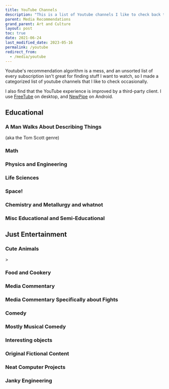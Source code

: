 ```yaml
---
title: YouTube Channels
description: "This is a list of Youtube channels I like to check back to watch."
parent: Media Recommendations
grand_parent: Art and Culture
layout: post
toc: true
date: 2021-06-24
last_modified_date: 2023-05-16
permalink: /youtube
redirect_from:
  - /media/youtube
---
```


<!--
last_modified_date: 2022-11-27-->

Youtube's recommendation algorithm is a mess, and an unsorted list of every subscription isn't great for finding stuff I want to watch, so I made a categorized list of youtube channels that I like to check occasionally.

I also find that the YouTube experience is improved by a third-party client.
I use [FreeTube](https://freetubeapp.io/) on desktop,
and [NewPipe](https://newpipe.net/) on Android.







<style>
  .videoBlock {
    border: 1px solid var(--bordercolor);
    min-height: 65px;
    background-color: var(--boxcolor);
    display: flex;
  }
  .videoBlock:hover {
    background-color: var(--feedbackcolor);
  }
  .videoBlock a {
    text-decoration: none !important;
    flex: 1;
  }
  .videoBlock a:visited {
    color: var(--textcolor);
  }
  .videoBlock .mainlink {
    margin-bottom: 0rem;
    margin-top: 0.5rem;
    font-size: 110%;
    font-weight: bold;
    line-height: 1;
    display: -webkit-box;
    -webkit-line-clamp: 2;
    -webkit-box-orient: vertical;
    overflow: hidden;
  }
  .videoBlock img {
    float: left;
    margin-right: 1rem;
    height: 65px;
  }
  .videoBlock .metadata {
    color: var(--textcolor);
    display: -webkit-box;
    -webkit-line-clamp: 1;
    -webkit-box-orient: vertical;
    overflow: hidden;
  }
</style>

<script>
const proxyserver = 'https://corsproxy.io/?'
const youtubeRSSprefix = 'https://www.youtube.com/feeds/videos.xml?channel_id=' 
function channelIdToUrl(id){ return proxyserver + youtubeRSSprefix + id;};

function formatVideoBlock(author, title, videoId, date, channelId){
  date = new Date(date);
  date = date.toDateString();
  return `
    <a href="https://www.youtube.com/watch?v=${videoId}">
      <img src="https://i3.ytimg.com/vi/${videoId}/default.jpg"/>
      <div class="mainlink">${title}</div>
      <div class="metadata">${author} - ${date}</div>
    </a>
    `
}

const blankVideoBlock = `
    <a href="">
      <img src="https://i3.ytimg.com/vi/default.jpg"/>
      <div class="mainlink">PLACEHOLDER TITLE</div>
      <div class="metadata">CHANNEL - DATE</div>
    </a>
    `

function buildFeed(channelIdList, containerId) {
  const feedContainer = document.getElementById(containerId);

  // Create placeholder blocks
  channelIdList.forEach(id => {
      videoBlock = document.createElement('div');
      videoBlock.setAttribute('class', 'videoBlock');
      videoBlock.innerHTML = blankVideoBlock;
      feedContainer.appendChild(videoBlock);
    });
  
  promises = channelIdList.map(id => fetch(channelIdToUrl(id))
    .then(response => response.text())
    .then(text => new window.DOMParser().parseFromString(text, "application/xml"))
  );

  Promise.all(promises).then(data => {
    feedContainer.innerHTML = "";
    videoList = []; 
    //grab data for first video from each channel
    data.forEach(feed => {
      try{
      item = feed.querySelector('entry');
        title = item.querySelector('title').textContent;
        videoId = item.querySelector('videoId').textContent;
        date = item.querySelector('published').textContent;
        channelId = item.querySelector('channelId').textContent;
      author = feed.querySelector('title').textContent;
      console.log(author, videoId);
      videoList.push([author, title, videoId, date, channelId]);
      }
      catch (error){console.log(error)} // Just ignore the channels that weren't parsed right.
    });
    //sort list in reverse order by date
    videoList.sort(function(a,b){return b[3].localeCompare(a[3]);});
    //create a little entry for each video
    videoList.forEach(video => {
      videoBlock = document.createElement('div');
      videoBlock.setAttribute('class', 'videoBlock');
      videoBlock.innerHTML = formatVideoBlock(video[0],video[1],video[2], video[3], video[4]);
      feedContainer.appendChild(videoBlock);
    });
  }); 
}
</script>







## Educational 


<!--### The Tom Scott Genre-->
### A Man Walks About Describing Things

(aka the Tom Scott genre)

<div id="feed_walkingMen" class="youtubeFeed"></div>
<script>
channels_walkingMen = [
  'UCUMQFUkgaEE68_ujIdW2wAw', // Dime Store Adventures: Investigating local history and folklore!
  'UCBa659QWEk1AI4Tg--mrJ2A', // Tom Scott: Amazing Places
  'UCbCq5Y0WPGimG2jNXhoQxGw', // Atomic Frontier: Tom Scott's Doppelganger
  'UCbbQalJ4OaC0oQ0AqRaOJ9g', // Jay Foreman: Map Men and Unfinished London
  'UC2LVhJH_9cT2XKp0VAfsKOQ', // Tim Traveler: Uninteresting Places
  'UC4a9LfdavRlVMaSSWFdIciA', // Rob Words
];
buildFeed(channels_walkingMen, "feed_walkingMen");
</script>



### Math

<div id="feed_math" class="youtubeFeed"></div>
<script>
channels_math = [
  'UCYO_jab_esuFRV4b17AJtAw', // 3blue1brown: Beautiful theorems
  'UCoxcjq-8xIDTYp3uz647V5A', // Numberphile: Videos about numbers
  'UCSju5G2aFaWMqn-_0YBtq5A', // Stand Up Maths: More videos about numbers. Took me a while to realize it's not the same channel as Numberphile.
  'UCK8XIGR5kRidIw2fWqwyHRA', // Reducible
  'UC3j3w-oUtIAm_KI857ydvUA', // ThoiSoi2
];
buildFeed(channels_math, "feed_math");  
</script>


<!--
[Vihart](https://www.youtube.com/user/Vihart/videos?disable_polymer=1)
: Math Doodles

[George Hart](https://www.youtube.com/channel/UCTl0dASnxto6j2wlVs5Bs2Q/videos?disable_polymer=1)
: Origami
-->


### Physics and Engineering


<!--
[Illinois EnergyProf](https://www.youtube.com/channel/UCKH_iLhhkTyt8Dk4dmeCQ9w/videos?disable_polymer=1)
: Clear lectures from Professor David Ruzic
-->

<div id="feed_engineering" class="youtubeFeed"></div>
<script>
channels_engineering = [
  'UCHnyfMqiRRG1u-2MsSQLbXA', // veritasium: Assorted videos about science and education.
  'UCMOqf8ab-42UUQIdVoKwjlQ', // Practical Engineering: Small-scale demonstrations of civil engineering challenges
  'UC6107grRI4m0o2-emgoDnAA', // Smarter Every Day: Dude makin' videos on all sorts of stuff that interests him.
  'UCEIwxahdLz7bap-VDs9h35A', // Steve Mould: Various Physics Visualizations
  'UC2bkHVIDjXS7sgrgjFtzOXQ', // Engineer Guy: Elegant videos about everyday engineering marvels
  'UC1yNl2E66ZzKApQdRuTQ4tw', // Sabine Hossenfelder
  'UCUHW94eEFW7hkUMVaZz4eDg', // Minute Physics
  'UC7DdEm33SyaTDtWYGO2CwdA', // Physics Girl
  'UCy0tKL1T7wFoYcxCe0xjN6Q', // Technology Connections
  'UCeXksuVW8H1x9v4gh7DWoyQ', // Physics for the birds
];
buildFeed(channels_engineering, "feed_engineering");
</script>



### Life Sciences

<div id="feed_biology" class="youtubeFeed"></div>
<script>
channels_biology = [
  'UCDjdXwT-KrFPsqOSg4KL8Nw', // Leslie Bird Nerd
  'UCDSzwZqgtJEnUzacq3ddoOQ', // Ben G Thomas: Dino news
  'UCOuWeOkMrq84u5LY6apWQ8Q', // Trey the explainer: Paleontology speculation
  'UCzR-rom72PHN9Zg7RML9EbA', // PBS Eons: Old timey animals 
  'UCHsRtomD4twRf5WVHHk-cMw', // Tier Zoo: Talking about animals as if they were characters in a fighting game
  'UC9AUeAvdEVJfyS9rd9pvp8g', // Shed Science
  'UCVpankR4HtoAVtYnFDUieYA', // Ze Frank : True facts about animals 
  'UC-3SbfTPJsL8fJAPKiVqBLg', // Deep Look: Footage of small things
  'UC1KOOWHthbQVXH2kZue3_xA', // EV Nautilus: Deep Sea Livestreams
  'UC9Lp_AA5M2cMGrlvnnIns-g', // Bizarre Beasts
  'UCMy7mRjghOxB8h3nv60SU4w', // cm koseman
  'UC_aOteuWIY8ITg7DQQspG1g', // History of the Earth
  'UCH18915fTE6yZzKrqdea8RQ', // Clint's reptiles
  //'UCAJfDidJyukTekgSRZrjadw', // AronRa. Sadly, can't just subscribe to the taxonomy content
  'UCBbnbBWJtwsf0jLGUwX5Q3g', // journey to the microcosmos
  'UCO-8Osf4S3N0m7u1NivTfeg', // Phrenotopia
];
buildFeed(channels_biology, "feed_biology");
</script>




### Space!


<div id="feed_space" class="youtubeFeed"></div>
<script>
channels_space = [
  'UCDW13ycIiHcl4QVN-YwVy0w', // Astro Pro 
  'UC7_gcs09iThXybpVgjHZ_7g', // PBS Space time
  'UC-9b7aDP6ZN0coj9-xFnrtw', // Astrum: Videos about the sensational weirdness of space. The titles are clickbaity, but the content is very good. For example, the author takes care to clearly indicate which footage is cgi, photoenhanced, etc. <!--I did notice in one video they confused "amines" for "amino acids"-->
  'UCciQ8wFcVoIIMi-lfu8-cjQ', // Anton Petrov: Science discovery explainers, most space-related.
 'UCw95T_TgbGHhTml4xZ9yIqg', // The Vintage Space 
  //'', // 
];
buildFeed(channels_space, "feed_space");  
</script>




### Chemistry and Metallurgy and whatnot


<div id="feed_chemistry" class="youtubeFeed"></div>
<script>
channels_chemistry = [
  'UCu6mSoMNzHQiBIOCkHUa2Aw', // Cody's Lab: Also features weird gardening experiments
  'UCtESv1e7ntJaLJYKIO1FoYw', // Periodic Videos: Videos about all the elements
  'UCfIqCzQJXvYj9ssCoHq327g', // How to Make Everything: Was originally about making a sandwich completely from scratch. 
  'UCFhXFikryT4aFcLkLw2LBLA', // Nile Red
  'UCA0mlN90EHCizvo101nbr-g', // Nile Red Shorts
  'UC1D3yD4wlPMico0dss264XA', // Nile Blue
  'UC1_kuFbEBdHtf7_c2wIdNVg', // Pyrotechnical
  'UCV5vCi3jPJdURZwAOO_FNfQ', // Thought Emporium
  'UCvFApMFo_AafXbHRyEJefjA', // Extractions and Ire
  'UCVovvq34gd0ps5cVYNZrc7A', // Explosions and Fire
];
buildFeed(channels_chemistry, "feed_chemistry");  
</script>


### Misc Educational and Semi-Educational


<div id="feed_miscedu" class="youtubeFeed"></div>
<script>
channels_miscedu = [
  //'', // 
  'UC2C_jShtL725hvbm1arSV9w', // CGP Grey: Mostly about flags and borders, but also about all sorts of stuff
  'UCyhOl6uRlxryALlT5yifldw', // JJ McCullough
  //'UCvG04Y09q0HExnIjdgaqcDQ', // Because Science (Doesn't really belong in this category)
  'UCFbtcTaMFnOAP0pFO1L8hVw', // Kyle Hill (Doesn't really belong in this category)
  'UC1VLQPn9cYSqx8plbk9RxxQ', // Action Lab: The titles are always clickbait, but the videos are still interesting.
  'UCKwQjav6uPCFPIDL6SXjNqQ', // Doctors Bjorkmann
  'UCV7OupzIpYe9oIn_QSlyfJw', // econimate
  'UCWul-fy84WOBE_YMcw7uJ9w', // Kieran Borovac
  //'UCeiYXex_fwgYDonaTcSIk6w', // Minute Earth - very mixed quality
  'UCtscFf8VayggrDYjOwDke_Q', // acollierastro
  'UCshObcm-nLhbu8MY50EZ5Ng', // Benn Jordan
];
buildFeed(channels_miscedu, "feed_miscedu");  
</script>

















## Just Entertainment


### Cute Animals



<div id="feed_animals" class="youtubeFeed"></div>
<script>
channels_animals = [
  'UCNo_xQ7NvTr31naPAcjQWjg', // OctoLab: Chill vids of little octodudes
  'UCDYyCQAk60CqabvkL5gU3Mw', // Kotumet: Otters Pets
  'UCrJH2Wy7PmCiitXKJ21yh4w', // Ninja Frog
  'UCsFgbVuhRrPV5FqyN7kOD8g', // Bald Eagel Cam
  'UCPPjuJTt9jiOZNHScvEmvRg', // Seducktive
  'UCWIxPuO_0emPbma8UlOc3JQ', // Cruiser (lots of bear videos)
  'UCpjhDz9Sqn-6h1ZwtvUiA2g', // Cheryl B (ditto)
  'UCWUH_hdDfzi98i3clGbh_Ww', // Mr Frog
  'UCKwcMBhbzQXgSM1T3TvHmiA', // Homura Ham
  'UCnUdaxbBMPQ9o9KVz7Oa6eQ', // Apollo the Parrot
  //'', // 
];
buildFeed(channels_animals, "feed_animals");
</script>>








### Food and Cookery

<!--
[Bon Appétit](https://www.youtube.com/user/BonAppetitDotCom/videos?view=0&sort=p&flow=grid)
: This is the one where they make gourmet skittles *
-->


<div id="feed_food" class="youtubeFeed"></div>
<script>
channels_food = [
  'UC9_p50tH3WmMslWRWKnM7dQ', // Adam Ragusea
  'UCsaGKqPZnGp_7N80hcHySGQ', // Tasting history: Historically accurate recipes, along with discussion of adjacent history.
  'UCJHA_jMfCvEnv-3kRjTCQXw', // Babish: Mostly makes meme food
  'UCRIZtPl9nb9RiXc9btSTQNw', // Food Wishes: Straightforward recipe videos
  'UCJLKwTg0IaSMoq6hLHT3CAA', // Ordinary Sausage
  'UCxr2d4As312LulcajAkKJYw', // Townsends
];
buildFeed(channels_food, "feed_food");  
</script>




<!--
[Artifexian](https://www.youtube.com/user/Artifexian/videos)
: Strange exoplanets and advice about imagining them
-->






### Media Commentary

<!--
[PBS Digital Studios](https://www.youtube.com/user/pbsdigitalstudios/videos?disable_polymer=1)
: See also Lindsay Ellis' [personal channel](https://www.youtube.com/user/chezapoctube/videos?disable_polymer=1) *
-->


<div id="feed_film" class="youtubeFeed"></div>
<script>
channels_film = [
  'UCrTNhL_yO3tPTdQ5XgmmWjA', // red letter media: Wisconsin's finest cultural output
  'UCEOXxzW2vU0P-0THehuIIeg', // Captain D: Like a 90s childrens science show, but about digital effects
  'UCSc16oMxxlcJSb9SXkjwMjA', // YMS : His "Top Ten Films of 2015" list has 39 entries and was published in 2018.
  'UC7-E5xhZBZdW-8d7V80mzfg', // Jenny Nicholson: Why does she have so many porgs?
  'UCSUf5_EPEfl4zlBKZHkZdmw', // Danny Gonzales * 
  'UCTSRIY3GLFYIpkR2QwyeklA', // Drew Gooden *
  'UCZXAVdAplsu1tFZ9OqQhJFg', // Virtual Frog *
  'UCGeIjGngCkErevSNHdZYD5Q', // Expleen
  'UCE1jXbVAGJQEORz9nZqb5bQ', // Ahoy
  'UCNMyoMaXJZITZaRKCz7G23Q', // Peter Knetter
  'UCweDKPSF65wRw5VHFUJYiow', // Curious Archive
];
buildFeed(channels_film, "feed_film");  
</script>


### Media Commentary Specifically about Fights

<div id="feed_fights" class="youtubeFeed"></div>
<script>
channels_fights = [
  'UCRrvZqCL1YsqRA8IpXrhYQQ', // Jill Bearup
  'UC9pgQfOXRsp4UKrI8q0zjXQ', // Lindsay Beige
  'UCkmMACUKpQeIxN9D9ARli1Q', // Shadiversity
  
];
buildFeed(channels_fights, "feed_fights");  
</script>




### Comedy

<div id="feed_sketch" class="youtubeFeed"></div>
<script>
channels_sketch = [
  'UC_mneEC0wc29EGGmIsN_xLA', // Aunty Donna: Austrailian Sketch Comedy
  'UC9gFih9rw0zNCK3ZtoKQQyA', // Jenna Marbles: I love her horrible dogs.
  'UC3izYCSBcfi2LfdIr-qg0gQ', // Dragon's Tomb: Completely accurate board game tutorials.
  'UCWk68Uw6V990fjnTbcOHeoA', // Alex Ernst: Something something apple cider vinegar
  'UCv3mh2P-q3UCtR9-2q8B-ZA', // Urban Rescue Ranch *
  'UCto7D1L-MiRoOziCXK9uT5Q', // Game it Out: "As always, we're going to try to play this game as wrong as possible."
  'UCcMXHcc7fikiJ-PhrGUeQoQ', // Gatis Kandis
  'UClyGlKOhDUooPJFy4v_mqPg', // DougDoug
 ];
buildFeed(channels_sketch, "feed_sketch");  
</script>




### Mostly Musical Comedy

<div id="feed_music" class="youtubeFeed"></div>
<script>
channels_music = [
  'UCq6aw03lNILzV96UvEAASfQ', // Bill Wurtz: Music? 
  'UC6yeqgmyqhDyMPzE4wwxQig', // Ryan's Shorts (Bass Pro Shop)
  'UCakAg8hC_RFJm4RI3DlD7SA', // BDG Brian David Gilbert
  'UCSE6yilNScIz1SLTNQvrXMw', // Vinheteiro
  'UCEgm-3RvRn4nCR-fGGVsfdQ', // Mattias Krantz
  'UCoNRSwYHJdy-yV1b82ZdHfQ', // Seth Everman
 ];
buildFeed(channels_music, "feed_music");  
</script>





### Interesting objects


<div id="feed_tat" class="youtubeFeed"></div>
<script>
channel_tat = [
  'UCtwKon9qMt5YLVgQt1tvJKg', // Objectivity: old artifacts
  'UCxt9Pvye-9x_AIcb1UtmF1Q', // Ashens: reviews of dollar store crud
  'UCnmgSO_4g6QcRzy0yFeglyA', // Grand Illusion: Tim's Toy Collection
  'UCoCEoPxruw9HW58O-l3ttDQ', // pocket83: Neat little doodads
  'UCmEmX_jw_pRp5UbAdzkZq-g', // Posy
  'UCfZwJg0C0P-xX7BicmwVKqw', // Lazy Posy
  'UCeEf90AEmmxaQs5BUkHqR3Q', // mitxela
  'UC7hlBf8aKs1OFNWEdWsveFA', // object history
  'UCBJycsmduvYEL83R_U4JriQ', // MKBHD Marques Brownlee
  'UCXgpaZxObvROehgpRAmg0SQ', // Hedron Rockworks
];
buildFeed(channel_tat, "feed_tat");  
</script>



### Original Fictional Content


<div id="feed_fiction" class="youtubeFeed"></div>
<script>
feed_fiction = [
  'UCncTjqw75krp9j_wRRh5Gvw', // Worldbuilding Notes: Imaginary places
  'UCxXu9tCU63mF1ntk89XPkzA', // Worthikids
  'UCMkbjxvwur30YrFWw8kpSaw', // Homestar Runner
  'UCZdrTo_md37z3iogKYrVgCw', // Monstergarden
];
buildFeed(feed_fiction, "feed_fiction");  
</script>





<!--
[MKBHD](https://www.youtube.com/user/marquesbrownlee/videos?disable_polymer=1)
: Gizmos

[Questing Beast](https://www.youtube.com/channel/UCvYwePdbWSEwUa-Pk02u3Zw/videos?disable_polymer=1)
: Tabletop RPG Books
-->




<!---
### Reviews of Board Games in particular

[Shut Up & Sit Down](https://www.youtube.com/channel/UCyRhIGDUKdIOw07Pd8pHxCw/videos?disable_polymer=1)
: Skit-based board game reviews

[Actuallol](https://www.youtube.com/user/actualol/videos?disable_polymer=1)
: More silly boardgame reviews

[Tolarian Community College](https://www.youtube.com/user/tolariancommunity/videos?disable_polymer=1)
: Card sleeves and whatnot

[marcowargamer](https://www.youtube.com/user/marcowargamer/videos?disable_polymer=1)
: slightly more thoughtful boardgame reviews

[Inside The Box](https://www.youtube.com/user/psychoticeps/videos?disable_polymer=1)
: Really long skit-based reviews

  'UCtT0CIZIXLMlPdQVwmI6RjA', // Shelfside

-->




<!---
### Animated stuff

[Suncreature Studios](https://www.youtube.com/user/SunCreatureStudio/videos?disable_polymer=1)
: Animated adventure shorts.

[Sam O'Nella](https://www.youtube.com/channel/UC1DTYW241WD64ah5BFWn4JA/videos?disable_polymer=1)
: Honestly, it's more of a slideshow of crudely drawn stick figures.

[Explosm](https://www.youtube.com/user/ExplosmEntertainment/videos?disable_polymer=1)
: Depressing Stick Figure cartoons
-->



<!--
### Making  Stuff

[Slingshot Channel](https://www.youtube.com/user/JoergSprave/videos)
: Strange Handmade Elastic-powered projectiles


[I Like To Make Stuff](https://www.youtube.com/user/iliketomakestuffcom/videos?disable_polymer=1)
: Woodworking
-->




### Neat Computer Projects


<div id="feed_code" class="youtubeFeed"></div>
<script>
channels_code = [
  'UCbmxZRQk-X0p-TOxd6PEYJA', // mrdodobird/IanHubert (lazy tutorials)
  'UC3azLjQuz9s5qk76KEXaTvA', // suckerpinch
  'UCgO8vdeWcywARd99Od-H_8A', // Tom Wildenhain: Using MS Office to commit crimes against nature
  'UCmtyQOKKmrMVaKuRXz02jbQ', // Sebastian Lague
  'UCuvSqzfO_LV_QzHdmEj84SQ', // Kaze Emanuar
  'UCiIHJurLcZu5wzUBtTNqtvw', // KazeClips
  'UCRb6Mw3fJ6OFzp-cB9X29aA', // Junferno
  'UCfCtbgiDxwFtlqrbEralvTw', // ZenoRogue
];
buildFeed(channels_code, "feed_code");
</script>





### Janky Engineering

<!--
[Simone Giertz](https://www.youtube.com/channel/UC3KEoMzNz8eYnwBC34RaKCQ/videos?disable_polymer=1)
: Queen of Shitty Robots *

[Ian Hubert](https://www.youtube.com/channel/mrdodobird/videos?disable_polymer=1)
: Blender Tutorials which are either awful or amazing. *
-->


<div id="feed_jankyEngineering" class="youtubeFeed"></div>
<script>
channels_jankyEngineering = [
  'UCtHaxi4GTYDpJgMSGy7AeSw', // Michael Reeves: William Osman's angrier housemate 
  'UCfMJ2MchTSW2kWaT0kK94Yw', // William Osman: Reckless disregard for laser safety
  'UCbguawtJlHjxXzdAskubQVg', // William Osman 2
  'UCVS89U86PwqzNkK2qYNbk5A', // Failed Mythbuster Allen Pan
  'UCoQBtJ24OUqB4O285xp9ZrQ', // Good Inventions: Very practical. Great Job.
  'UCJLZe_NoiG0hT7QCX_9vmqw', // I did a Thing
  'UCJYJgj7rzsn0vdR7fkgjuIA', // StopPyro: Nevermind. <i>This</i> is reckless disregard for laser safety 
  'UCB4NFn-8oipHct0IfAQBQrQ', // Unnecessary Inventions *
  'UCJ0-OtVpF0wOKEqT2Z1HEtA', // Electroboom
  'UCj1VqrHhDte54oLgPG4xpuQ', // Stuff Made Here
  'UCFtOX-21N1earf-K58C7HjQ', // Glarses
];
buildFeed(channels_jankyEngineering, "feed_jankyEngineering");
</script>
















<!--Gloudas
Thrifter's Guide to Geekery
https://www.youtube.com/channel/UC9EPwKHQ9rFpquOGUILwQ2g/videos
no intitive??
https://www.youtube.com/channel/UCD6ERRdXrF2IZ0R888G8PQg/videos
https://www.youtube.com/channel/UCZFipeZtQM5CKUjx6grh54g/videos
Whistlin Diesel
Fact Fiend?
https://www.youtube.com/user/jblow888/videos
The Royal Instituion
animalogic
-->

